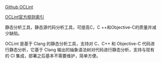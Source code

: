 [Github OCLint](https://github.com/oclint)

[OCLint官方规则索引](http://docs.oclint.org/en/stable/rules/index.html)

静态分析工具，静态源代码分析工具，可提高C，C ++和Objective-C的质量并减少缺陷。

OCLint 是基于 Clang 的静态分析工具，支持对 C、C++ 和 Objective-C 代码进行静态分析，它基于 Clang 输出的抽象语法树对代码进行静态分析，支持与现有的 CI 集成，部署之后基本不需要维护，简单方便。
 